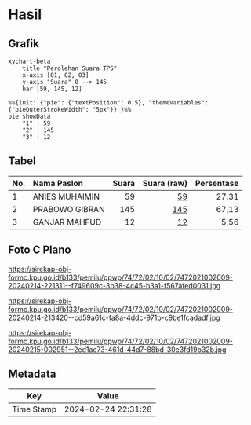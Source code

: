 # Hasil

## Grafik

```mermaid
xychart-beta
    title "Perolehan Suara TPS"
    x-axis [01, 02, 03]
    y-axis "Suara" 0 --> 145
    bar [59, 145, 12]
```

```mermaid
%%{init: {"pie": {"textPosition": 0.5}, "themeVariables": {"pieOuterStrokeWidth": "5px"}} }%%
pie showData
    "1" : 59
    "2" : 145
    "3" : 12
```

## Tabel

| No. | Nama Paslon    | Suara | Suara (raw) | Persentase |
|:--- |:-------------- | -----:| -----------:| ----------:|
| 1   | ANIES MUHAIMIN | 59    | [59][p-1]   | 27,31      |
| 2   | PRABOWO GIBRAN | 145   | [145][p-2]  | 67,13      |
| 3   | GANJAR MAHFUD  | 12    | [12][p-3]   | 5,56       |


[p-1]: https://github.com/gigit-pemilu/pemilu-2024-74-sulawesi-tenggara/blob/main/pilpres/hitung-suara/sub/74-sulawesi-tenggara/sub/72-kota-bau-bau/sub/02-wolio/sub/1002-tomba/sub/009-tps/sub/paslon-1.txt
[p-2]: https://github.com/gigit-pemilu/pemilu-2024-74-sulawesi-tenggara/blob/main/pilpres/hitung-suara/sub/74-sulawesi-tenggara/sub/72-kota-bau-bau/sub/02-wolio/sub/1002-tomba/sub/009-tps/sub/paslon-2.txt
[p-3]: https://github.com/gigit-pemilu/pemilu-2024-74-sulawesi-tenggara/blob/main/pilpres/hitung-suara/sub/74-sulawesi-tenggara/sub/72-kota-bau-bau/sub/02-wolio/sub/1002-tomba/sub/009-tps/sub/paslon-3.txt

## Foto C Plano

https://sirekap-obj-formc.kpu.go.id/b133/pemilu/ppwp/74/72/02/10/02/7472021002009-20240214-221311--f749609c-3b38-4c45-b3a1-f567afed0031.jpg

https://sirekap-obj-formc.kpu.go.id/b133/pemilu/ppwp/74/72/02/10/02/7472021002009-20240214-213420--cd59a61c-fa8a-4ddc-971b-c9be1fcadadf.jpg

https://sirekap-obj-formc.kpu.go.id/b133/pemilu/ppwp/74/72/02/10/02/7472021002009-20240215-002951--2ed1ac73-461d-44d7-88bd-30e3fd19b32b.jpg


## Metadata

| Key        | Value               |
| ---------- | ------------------- |
| Time Stamp | 2024-02-24 22:31:28 |



